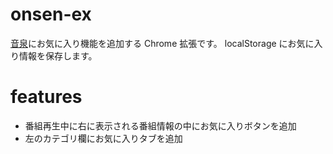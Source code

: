 # onsen-ex
[音泉](http://www.onsen.ag)にお気に入り機能を追加する Chrome 拡張です。
localStorage にお気に入り情報を保存します。

# features
* 番組再生中に右に表示される番組情報の中にお気に入りボタンを追加
* 左のカテゴリ欄にお気に入りタブを追加
